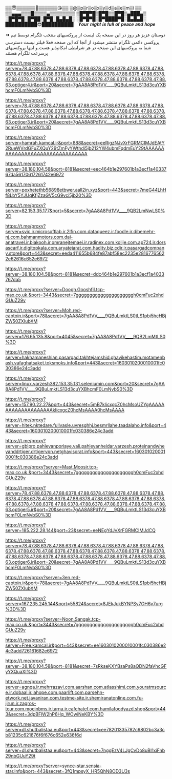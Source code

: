 ▒▒😇▒▒▒▒▒▒🥳▒▒▒▒▒▒😘▒▒ 
▒@▒p▒r▒o▒x▒y▒d▒a▒e▒m▒i ▒▒
▒▒▄▄▄▒▒▒█▒▒▒▒▄▒▒▒▒▒▒▒▒ 
▒█▀█▀█▒█▀█▒▒█▀█▒▄███▄▒ 
░█▀█▀█░█▀██░█▀█░█▄█▄█░ 
░█▀█▀█░█▀████▀█░█▄█▄█░ 
██████████😎██████████
   𝒀𝒐𝒖𝒓 𝒏𝒊𝒈𝒉𝒕 𝒊𝒔 𝒇𝒖𝒍𝒍 𝒐𝒇 𝒑𝒆𝒂𝒄𝒆 𝒂𝒏𝒅 𝒉𝒐𝒑𝒆

⏪️ دوستان عزیز هر روز در این صفحه یک لیست از پروکسیهای منتخب تلگرام توسط تیم پروکسی دائمی تلگرام منتشر میشود از آنجا که این صفحه فعلا فیلتر نیست دسترسی شما به پروکسیهای این صفحه در هر شرایطی امکانپذیر هست.و اینها پروکسیهای پرسرعت تلگرام هستند

https://t.me/proxy?server=78.47.88.6378.47.88.6378.47.88.6378.47.88.6378.47.88.6378.47.88.6378.47.88.6378.47.88.6378.47.88.6378.47.88.6378.47.88.6378.47.88.6378.47.88.6378.47.88.6378.47.88.6378.47.88.6378.47.88.6378.47.88.6378.47.88.63.optiger4.ir&port=20&secret=7gAA8A8Pd1VV____9QBuLmktLS13d3cuYXBhcmF0LmNvbS0%3D

https://t.me/proxy?server=78.47.88.6378.47.88.6378.47.88.6378.47.88.6378.47.88.6378.47.88.6378.47.88.6378.47.88.6378.47.88.6378.47.88.6378.47.88.6378.47.88.6378.47.88.6378.47.88.6378.47.88.6378.47.88.6378.47.88.6378.47.88.6378.47.88.63.optiger3.ir&port=20&secret=7gAA8A8Pd1VV____9QBuLmktLS13d3cuYXBhcmF0LmNvbS0%3D

https://t.me/proxy?server=hamrah.kamcal.ir&port=888&secret=eeRigzNJvXrFGRMCIMJdEAtY2RueWVrdGFuZXQuY29tZmFyYWthdi5jb212YW4ubmFqdmEuY29tAAAAAAAAAAAAAAAAAAAAAAAAAAAAAAAA

https://t.me/proxy?server=38.180.104.58&port=8181&secret=eec464b1e297601b1a3ecf1a4033767da56170617261742e6972

https://t.me/proxy?server=poxhetethb56898etbwer.aall2in.xyz&port=443&secret=7meG44LhHf8LbY5YJUqKfjZzaGV5cG9vci5jb20%3D

https://t.me/proxy?server=82.153.35.177&port=5&secret=7gAA8A8Pd1VV____9QB2LmNwLS0%3D

https://t.me/proxy?server=svic.ir.microsoftlab.ir.2lfin.com.dataqueez.ir.foodle.ir.dibemehr-nj.com.bahmanmotors.com.dai-anatravel.ir.biakooh.ir.omranejtemaei.ir.radinex.com.kolije.com.ap724.ir.dorsascarf.ir.digitopkala.com.aryatejarat.com.haditv.biz.cdir.ir.pasargadcompany.store&port=443&secret=eeda411655b684fe87abf58ec2235e28167765622e62616c652e6972

https://t.me/proxy?server=38.180.104.58&port=8181&secret=ddc464b1e297601b1a3ecf1a4033767da5

https://t.me/proxy?server=Doogh.Gooshfil.tcp-max.co.uk.&port=3443&secret=7gggggggggggggggggggggh0cmFuc2xhdGUuZ29v

https://t.me/proxy?server=Moh.red-captoin.ir&port=78&secret=7gAA8A8Pd1VV____9QBuLmktLS0tLS1pbi5hcHBjZW50ZXIubXM

https://t.me/proxy?server=176.65.135.8&port=4045&secret=7gAA8A8Pd1VV____9QB2LmMtLS0%3D

https://t.me/proxy?server=hakhamaneshian.pasargad.takhtejamshid.ghavikehastim.motamenbash.vafaghatsaket.toksmoks.info&port=443&secret=1603010200010001fc030386e24c3add

https://t.me/proxy?server=linux.varzesh382.153.35.131.seleniumin.com&port=20&secret=7gAA8A8Pd1VV____9QBuLmktLS13d3cuYXBhcmF0LmNvbS0%3D

https://t.me/proxy?server=157.90.22.27&port=443&secret=5mB7kIicxgcZ0hcMsoUZYgAAAAAAAAAAAAAAAAAAAAkIicxgcZ0hcMsAAAA0hcMsAAAA

https://t.me/proxy?server=hitek.nktedare.fullvasle.uvresghhj.besmrllahe.taadalaho.info&port=443&secret=1603010200010001fc030386e24c3add

https://t.me/proxy?server=gblpro.pahlevanporiaye.vali.pahlevanheidar.varzesh.proteinandwheyanddrtiger.drtigervpn.netghavisorat.info&port=443&secret=1603010200010001fc030386e24c3add

https://t.me/proxy?server=Mast.Moosir.tcp-max.co.uk.&port=3443&secret=7gggggggggggggggggggggh0cmFuc2xhdGUuZ29v

https://t.me/proxy?server=78.47.88.6378.47.88.6378.47.88.6378.47.88.6378.47.88.6378.47.88.6378.47.88.6378.47.88.6378.47.88.6378.47.88.6378.47.88.6378.47.88.6378.47.88.6378.47.88.6378.47.88.6378.47.88.6378.47.88.6378.47.88.6378.47.88.63.optiger5.ir&port=20&secret=7gAA8A8Pd1VV____9QBuLmktLS13d3cuYXBhcmF0LmNvbS0%3D

https://t.me/proxy?server=185.222.28.144&port=23&secret=eeNEgYdJvXrFGRMCIMJdCQ

https://t.me/proxy?server=78.47.88.6378.47.88.6378.47.88.6378.47.88.6378.47.88.6378.47.88.6378.47.88.6378.47.88.6378.47.88.6378.47.88.6378.47.88.6378.47.88.6378.47.88.6378.47.88.6378.47.88.6378.47.88.6378.47.88.6378.47.88.6378.47.88.63.optiger6.ir&port=20&secret=7gAA8A8Pd1VV____9QBuLmktLS13d3cuYXBhcmF0LmNvbS0%3D

https://t.me/proxy?server=3en.red-captoin.ir&port=78&secret=7gAA8A8Pd1VV____9QBuLmktLS0tLS1pbi5hcHBjZW50ZXIubXM

https://t.me/proxy?server=167.235.245.144&port=55824&secret=8JEkJukBYNPSy7OH6v7urg%3D%3D

https://t.me/proxy?server=Noon.Sangak.tcp-max.co.uk.&port=3443&secret=7gggggggggggggggggggggh0cmFuc2xhdGUuZ29v

https://t.me/proxy?server=Free.kamcal.ir&port=443&secret=ee1603010200010001fc030386e24c3add726161682e6972

https://t.me/proxy?server=38.180.104.58&port=8181&secret=7sRkseKXYBsaPs8aQDN2faVhcGFyYXQuaXI%3D

https://t.me/proxy?server=agnqa.ir.mehrrazavi.com.aarshan.com.atlasshimi.com.youratmsource.ir.dobaal.ir.iahope.com.paarlift.com.parsehn-etwork.net.javaniran.com.testme-site.ir.shemiranatonline.com.fu-jirun.ir.zagros-tour.com.moeinbms.ir.tarna.ir.cafehatef.com.hamilafoodyazd.shop&port=443&secret=3dpBFlW2hP6Hq_WOwiNeKBY%3D

https://t.me/proxy?server=dl.shutbalistaa.eu&port=443&secret=ee78201335782c9802bc3a3cb81235c621676f6f676c652e636f6d

https://t.me/proxy?server=dl.shutbalistaa.eu&port=443&secret=7nggEzV4LJgCvDo8uBI1xiFnb29nbGUuY29t

https://t.me/proxy?server=synce-star.sensia-star.info&port=443&secret=3fQ1mpsyX_HR5QhN8OD3U3s
